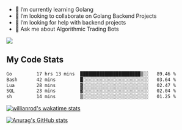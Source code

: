
- 🌱 I’m currently learning Golang
- 👯 I’m looking to collaborate on Golang Backend Projects
- 🤔 I’m looking for help with backend projects
- 💬 Ask me about Algorithmic Trading Bots

![](https://github-profile-trophy.vercel.app/?username=kevinbarrero)

## My Code Stats

<!--START_SECTION:waka-->

```txt
Go         17 hrs 13 mins  ██████████████████████▒░░   89.46 %
Bash       42 mins         █░░░░░░░░░░░░░░░░░░░░░░░░   03.64 %
Lua        28 mins         ▓░░░░░░░░░░░░░░░░░░░░░░░░   02.47 %
SQL        23 mins         ▓░░░░░░░░░░░░░░░░░░░░░░░░   02.04 %
sh         14 mins         ▒░░░░░░░░░░░░░░░░░░░░░░░░   01.25 %
```

<!--END_SECTION:waka-->

[![willianrod's wakatime stats](https://github-readme-stats.vercel.app/api/wakatime?username=holdandup&layout=compact&theme=react&custom_title=Wakatime%20All%20Time%20Stats&langs_count=8)](https://github.com/anuraghazra/github-readme-stats)

[![Anurag's GitHub stats](https://github-readme-stats.vercel.app/api?username=Kevinbarrero)](https://github.com/anuraghazra/github-readme-stats)




